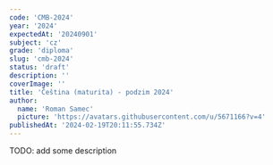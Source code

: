 ```yaml
---
code: 'CMB-2024'
year: '2024'
expectedAt: '20240901'
subject: 'cz'
grade: 'diploma'
slug: 'cmb-2024'
status: 'draft'
description: ''
coverImage: ''
title: 'Čeština (maturita) - podzim 2024'
author:
  name: 'Roman Samec'
  picture: 'https://avatars.githubusercontent.com/u/5671166?v=4'
publishedAt: '2024-02-19T20:11:55.734Z'
---
```


TODO: add some description